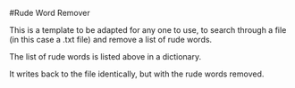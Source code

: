 #Rude Word Remover

This is a template to be adapted for any one to use, to search through a file (in this case a .txt file) and remove a list of rude words.

The list of rude words is listed above in a dictionary.

It writes back to the file identically, but with the rude words removed.
